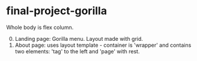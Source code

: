 # final-project-gorilla

Whole body is flex column.

0. Landing page: Gorilla menu. Layout made with grid.
1. About page: uses layout template - container is 'wrapper' and contains two elements: 'tag' to the left and 'page' with rest.



